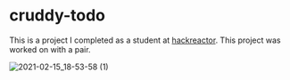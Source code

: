 # cruddy-todo
This is a project I completed as a student at [hackreactor](http://hackreactor.com). This project was worked on with a pair.

![2021-02-15_18-53-58 (1)](https://user-images.githubusercontent.com/61848395/108012939-74909080-6fbf-11eb-88b2-5c7ddcfa0abf.gif)
